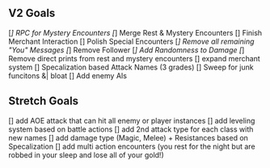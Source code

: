 ## V2 Goals
[*] RPC for Mystery Encounters
[*] Merge Rest & Mystery Encounters
[] Finish Merchant Interaction
[] Polish Special Encounters 
[*] Remove all remaining "You" Messages
[*] Remove Follower
[*] Add Randomness to Damage
[*] Remove direct prints from rest and mystery encounters
[] expand merchant system
[] Specalization based Attack Names (3 grades)
[] Sweep for junk funcitons &| bloat
[] Add enemy AIs



## Stretch Goals
[] add AOE attack that can hit all enemy or player instances
[] add leveling system based on battle actions
[] add 2nd attack type for each class with new names
[] add damage type (Magic, Melee) + Resistances based on Specalization
[] add multi action encounters (you rest for the night but are robbed in your sleep and lose all of your gold!)
